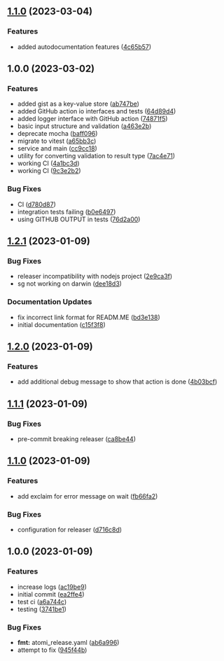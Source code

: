 ## [1.1.0](https://github.com/tr8team/test-tracker/compare/v1.0.0...v1.1.0) (2023-03-04)


### Features

* added autodocumentation features ([4c65b57](https://github.com/tr8team/test-tracker/commit/4c65b57305beb0f6bdf24ec8ccc30e05246ba87e))

## 1.0.0 (2023-03-02)

### Features

- added gist as a key-value store ([ab747be](https://github.com/tr8team/test-tracker/commit/ab747bea3659b32e743627e86092189bc077261c))
- added GitHub action io interfaces and tests ([64d89d4](https://github.com/tr8team/test-tracker/commit/64d89d4739b3a239975eee6a5c81611170685dea))
- added logger interface with GitHub action ([74871f5](https://github.com/tr8team/test-tracker/commit/74871f506e3b3c40533da08d719a2085c6495aef))
- basic input structure and validation ([a463e2b](https://github.com/tr8team/test-tracker/commit/a463e2b1a649cb55bd6881e0f71c19af3edb724d))
- deprecate mocha ([baff096](https://github.com/tr8team/test-tracker/commit/baff0962f28dec56a7767dc8436a6c68a517ecd0))
- migrate to vitest ([a65bb3c](https://github.com/tr8team/test-tracker/commit/a65bb3c15481cf255a5d7c9b85d243e7cfb4694e))
- service and main ([cc9cc18](https://github.com/tr8team/test-tracker/commit/cc9cc182170af307d66402208dd432d32b18ceb0))
- utility for converting validation to result type ([7ac4e71](https://github.com/tr8team/test-tracker/commit/7ac4e7171ba41ec63e14ac231f668870ec19698f))
- working CI ([4a1bc3d](https://github.com/tr8team/test-tracker/commit/4a1bc3dd196cce4ddc8ca3adf5ace08191091737))
- working CI ([9c3e2b2](https://github.com/tr8team/test-tracker/commit/9c3e2b2d49d91cf5546f6f786f18139aa1eb4fe3))

### Bug Fixes

- CI ([d780d87](https://github.com/tr8team/test-tracker/commit/d780d8791d07754936872b604a5049b225a4176c))
- integration tests failing ([b0e6497](https://github.com/tr8team/test-tracker/commit/b0e64979980eda231f81c967e96aff078c9c80dc))
- using GITHUB OUTPUT in tests ([76d2a00](https://github.com/tr8team/test-tracker/commit/76d2a006ff36b55d7ffe5ed0e681b2eaf0a1f697))

## [1.2.1](https://github.com/tr8team/typescript-github-action-template/compare/v1.2.0...v1.2.1) (2023-01-09)

### Bug Fixes

- releaser incompatibility with nodejs project ([2e9ca3f](https://github.com/tr8team/typescript-github-action-template/commit/2e9ca3f0f310c6a47743b4c88b05bc8bf6dcd130))
- sg not working on darwin ([dee18d3](https://github.com/tr8team/typescript-github-action-template/commit/dee18d34ead2c6a4e80e6376a3bdc059e581f0c6))

### Documentation Updates

- fix incorrect link format for READM.ME ([bd3e138](https://github.com/tr8team/typescript-github-action-template/commit/bd3e138f6faec4b8ddd0c9d4c78e307c73f3f760))
- initial documentation ([c15f3f8](https://github.com/tr8team/typescript-github-action-template/commit/c15f3f850876ae54f9fdca7b21bcfb7cc9fdeeff))

## [1.2.0](https://github.com/tr8team/typescript-github-action-template/compare/v1.1.1...v1.2.0) (2023-01-09)

### Features

- add additional debug message to show that action is done ([4b03bcf](https://github.com/tr8team/typescript-github-action-template/commit/4b03bcf8bb3f034e701be7a42db5ec167d3491b3))

## [1.1.1](https://github.com/tr8team/typescript-github-action-template/compare/v1.1.0...v1.1.1) (2023-01-09)

### Bug Fixes

- pre-commit breaking releaser ([ca8be44](https://github.com/tr8team/typescript-github-action-template/commit/ca8be441ab82f89809dc7d3badba81a126c24fdd))

## [1.1.0](https://github.com/tr8team/typescript-github-action-template/compare/v1.0.0...v1.1.0) (2023-01-09)

### Features

- add exclaim for error message on wait ([fb66fa2](https://github.com/tr8team/typescript-github-action-template/commit/fb66fa2a95e502acb6908d261b803318363e0a38))

### Bug Fixes

- configuration for releaser ([d716c8d](https://github.com/tr8team/typescript-github-action-template/commit/d716c8d6e67169fa9b9e65b857479d0326df4eb8))

## 1.0.0 (2023-01-09)

### Features

- increase logs ([ac19be9](https://github.com/tr8team/typescript-github-action-template/commit/ac19be9879da236990b329d695fda1d0b4885e82))
- initial commit ([ea2ffe4](https://github.com/tr8team/typescript-github-action-template/commit/ea2ffe455d8d1270c80fdced90c235c048a28835))
- test ci ([a6a744c](https://github.com/tr8team/typescript-github-action-template/commit/a6a744c3fc11869287844fae5d7a5e3a88e475fb))
- testing ([3741be1](https://github.com/tr8team/typescript-github-action-template/commit/3741be1dd639f9c881e12baa5a5369f13a30ae86))

### Bug Fixes

- **fmt:** atomi_release.yaml ([ab6a996](https://github.com/tr8team/typescript-github-action-template/commit/ab6a9962dbf1d138a542a8baae3e36ce1bb53a36))
- attempt to fix ([945f44b](https://github.com/tr8team/typescript-github-action-template/commit/945f44b9a57cc57b8a0d08e3a38ac2c0baf6150f))
